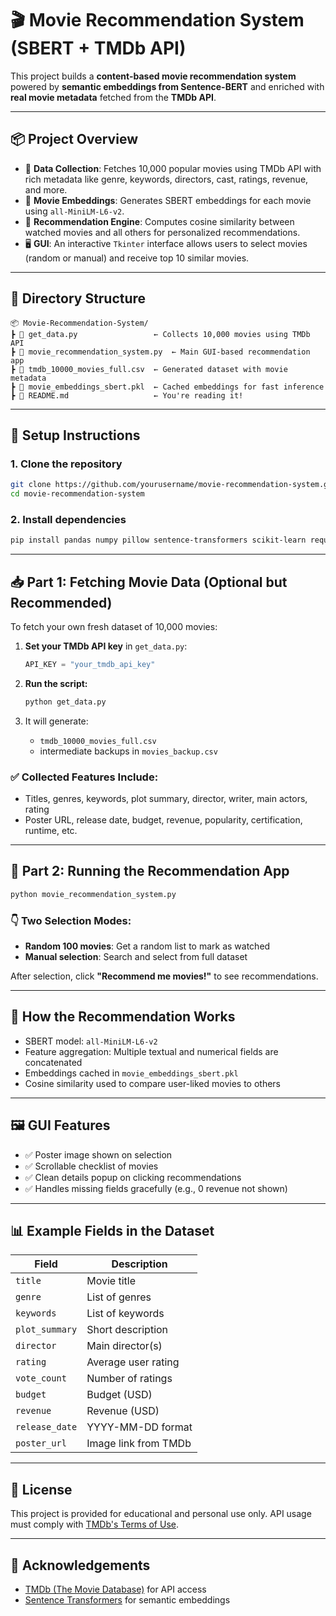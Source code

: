 
# 🎬 Movie Recommendation System (SBERT + TMDb API)

This project builds a **content-based movie recommendation system** powered by **semantic embeddings from Sentence-BERT** and enriched with **real movie metadata** fetched from the **TMDb API**.

---

## 📦 Project Overview

- 🔄 **Data Collection**: Fetches 10,000 popular movies using TMDb API with rich metadata like genre, keywords, directors, cast, ratings, revenue, and more.
- 🧠 **Movie Embeddings**: Generates SBERT embeddings for each movie using `all-MiniLM-L6-v2`.
- 🎯 **Recommendation Engine**: Computes cosine similarity between watched movies and all others for personalized recommendations.
- 🖥️ **GUI**: An interactive `Tkinter` interface allows users to select movies (random or manual) and receive top 10 similar movies.

---

## 📁 Directory Structure

```
📦 Movie-Recommendation-System/
┣ 📄 get_data.py                 ← Collects 10,000 movies using TMDb API
┣ 📄 movie_recommendation_system.py  ← Main GUI-based recommendation app
┣ 📄 tmdb_10000_movies_full.csv  ← Generated dataset with movie metadata
┣ 📄 movie_embeddings_sbert.pkl  ← Cached embeddings for fast inference
┣ 📄 README.md                   ← You're reading it!
```

---

## 🔧 Setup Instructions

### 1. Clone the repository

```bash
git clone https://github.com/yourusername/movie-recommendation-system.git
cd movie-recommendation-system
```

### 2. Install dependencies

```bash
pip install pandas numpy pillow sentence-transformers scikit-learn requests
```

---

## 📥 Part 1: Fetching Movie Data (Optional but Recommended)

To fetch your own fresh dataset of 10,000 movies:

1. **Set your TMDb API key** in `get_data.py`:
   ```python
   API_KEY = "your_tmdb_api_key"
   ```

2. **Run the script:**
   ```bash
   python get_data.py
   ```

3. It will generate:
   - `tmdb_10000_movies_full.csv`
   - intermediate backups in `movies_backup.csv`

### ✅ Collected Features Include:

- Titles, genres, keywords, plot summary, director, writer, main actors, rating
- Poster URL, release date, budget, revenue, popularity, certification, runtime, etc.

---

## 🎯 Part 2: Running the Recommendation App

```bash
python movie_recommendation_system.py
```

### 👇 Two Selection Modes:

- **Random 100 movies**: Get a random list to mark as watched
- **Manual selection**: Search and select from full dataset

After selection, click **"Recommend me movies!"** to see recommendations.

---

## 🧠 How the Recommendation Works

- SBERT model: `all-MiniLM-L6-v2`
- Feature aggregation: Multiple textual and numerical fields are concatenated
- Embeddings cached in `movie_embeddings_sbert.pkl`
- Cosine similarity used to compare user-liked movies to others

---

## 🖼️ GUI Features

- ✅ Poster image shown on selection
- ✅ Scrollable checklist of movies
- ✅ Clean details popup on clicking recommendations
- ✅ Handles missing fields gracefully (e.g., 0 revenue not shown)

---

## 📊 Example Fields in the Dataset

| Field              | Description                                 |
|-------------------|---------------------------------------------|
| `title`           | Movie title                                 |
| `genre`           | List of genres                              |
| `keywords`        | List of keywords                            |
| `plot_summary`    | Short description                           |
| `director`        | Main director(s)                            |
| `rating`          | Average user rating                         |
| `vote_count`      | Number of ratings                           |
| `budget`          | Budget (USD)                                |
| `revenue`         | Revenue (USD)                               |
| `release_date`    | YYYY-MM-DD format                           |
| `poster_url`      | Image link from TMDb                        |

---

## 🧾 License

This project is provided for educational and personal use only. API usage must comply with [TMDb's Terms of Use](https://www.themoviedb.org/documentation/api/terms-of-use).

---

## 🙌 Acknowledgements

- [TMDb (The Movie Database)](https://www.themoviedb.org/) for API access
- [Sentence Transformers](https://www.sbert.net/) for semantic embeddings
